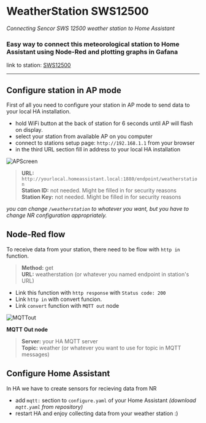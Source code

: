 # WeatherStation SWS12500
   *Connecting Sencor SWS 12500 weather station to Home Assistant*

 ### Easy way to connect this meteorological station to Home Assistant using Node-Red and plotting graphs in Gafana
   link to station: [SWS12500](https://www.sencor.cz/profesionalni-meteorologicka-stanice/sws-12500)
 ***  
   
   ## **Configure station in AP mode**

  First of all you need to configure your station in AP mode to send data to your local HA installation.
* hold WiFi button at the back of station for 6 seconds until AP will flash on display.
* select your station from available AP on you computer
* connect to stations setup page: `http://192.168.1.1` from your browser
* in the third URL section fill in address to your local HA installation

![APScreen](/schizza/weatherstation-sws12500/README/weatherstationAP.png?raw=true)
  
   > **URL:**         `http://yourlocal.homeassistant.local:1880/endpoint/weatherstation`  
   > **Station ID:**  not needed. Might be filled in for security reasons  
   > **Station Key:** not needed. Might be filled in for security reasons

*you can change `/weatherstation` to whatever you want, but you have to change NR configuration appropriately.*  

## **Node-Red flow**  
To receive data from your station, there need to be flow with `http in` function.  

> **Method:**  get  
> **URL:** weatherstation (or whatever you named endpoint in station's URL)
    
* Link this function with `http response` with `Status code: 200`  
* Link `http in` with convert funcion.
* Link `convert` function with `MQTT out` node  

![MQTTout](/schizza/weatherstation-sws12500/README/schizza/weatherstation-sws12500/README//NRflow.png?raw=true)

**MQTT Out node**  
> **Server:** your HA MQTT server  
> **Topic:** weather (or whatever you want to use for topic in MQTT messages)  

## **Configure Home Assistant**
In HA we have to create sensors for recieving data from NR  
* add `mqtt:` section to `configure.yaml` of your Home Assistant *(download `mqtt.yaml` from repository)*
* restart HA and enjoy collecting data from your weather station :)

